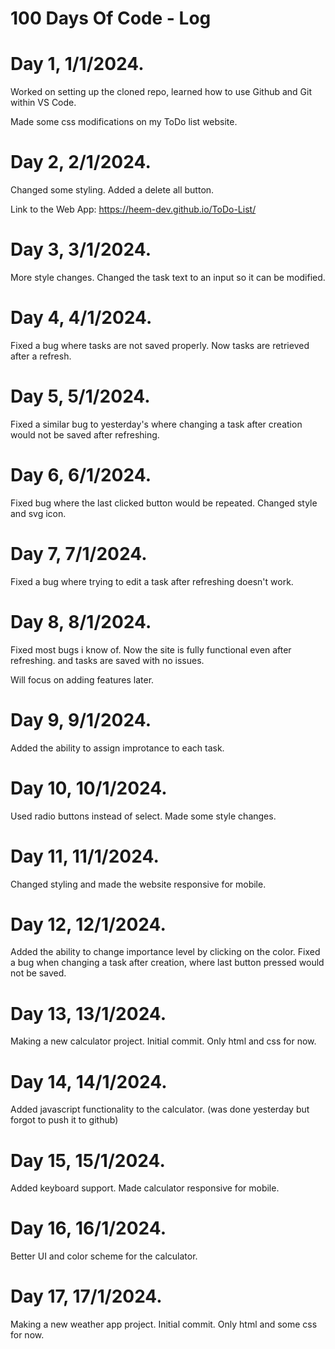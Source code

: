 # 100 Days Of Code - Log

# Day 1, 1/1/2024.

Worked on setting up the cloned repo, learned how to use Github and Git within VS Code.

Made some css modifications on my ToDo list website.

# Day 2, 2/1/2024.

Changed some styling.
Added a delete all button.

Link to the Web App: https://heem-dev.github.io/ToDo-List/

# Day 3, 3/1/2024.

More style changes.
Changed the task text to an input so it can be modified.

# Day 4, 4/1/2024.

Fixed a bug where tasks are not saved properly. Now tasks are retrieved after a refresh.
# Day 5, 5/1/2024.

Fixed a similar bug to yesterday's where changing a task after creation would not be saved after refreshing.
# Day 6, 6/1/2024.

Fixed bug where the last clicked button would be repeated.
Changed style and svg icon.

# Day 7, 7/1/2024.

Fixed a bug where trying to edit a task after refreshing doesn't work.

# Day 8, 8/1/2024.

Fixed most bugs i know of. Now the site is fully functional even after refreshing. and tasks are saved with no issues.

Will focus on adding features later.
# Day 9, 9/1/2024.

Added the ability to assign improtance to each task.
# Day 10, 10/1/2024.

Used radio buttons instead of select. 
Made some style changes.
# Day 11, 11/1/2024.

Changed styling and made the website responsive for mobile.
# Day 12, 12/1/2024.

Added the ability to change importance level by clicking on the color.
Fixed a bug when changing a task after creation, where last button pressed would not be saved.
# Day 13, 13/1/2024.

Making a new calculator project.
Initial commit. Only html and css for now.
# Day 14, 14/1/2024.

Added javascript functionality to the calculator. 
(was done yesterday but forgot to push it to github)

# Day 15, 15/1/2024.

Added keyboard support.
Made calculator responsive for mobile.

# Day 16, 16/1/2024.

Better UI and color scheme for the calculator.
# Day 17, 17/1/2024.

Making a new weather app project.
Initial commit. Only html and some css for now.